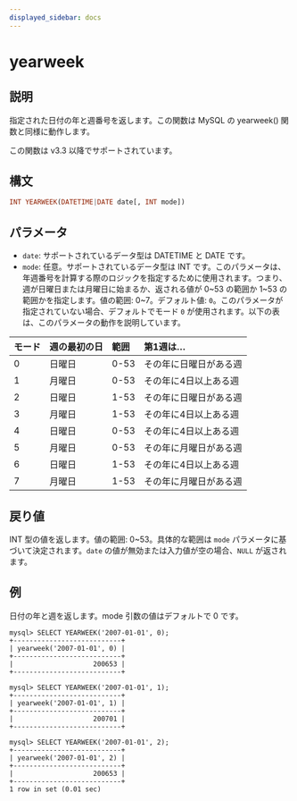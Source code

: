 ```yaml
---
displayed_sidebar: docs
---
```


# yearweek

## 説明

指定された日付の年と週番号を返します。この関数は MySQL の yearweek() 関数と同様に動作します。

この関数は v3.3 以降でサポートされています。

## 構文

```Haskell
INT YEARWEEK(DATETIME|DATE date[, INT mode])
```

## パラメータ

- `date`: サポートされているデータ型は DATETIME と DATE です。
- `mode`: 任意。サポートされているデータ型は INT です。このパラメータは、年週番号を計算する際のロジックを指定するために使用されます。つまり、週が日曜日または月曜日に始まるか、返される値が 0~53 の範囲か 1~53 の範囲かを指定します。値の範囲: 0~7。デフォルト値: `0`。このパラメータが指定されていない場合、デフォルトでモード `0` が使用されます。以下の表は、このパラメータの動作を説明しています。

| モード | 週の最初の日 | 範囲 | 第1週は… |
| :--- | :---------------- | :---- | :---------------------------- |
| 0    | 日曜日            | 0-53  | その年に日曜日がある週        |
| 1    | 月曜日            | 0-53  | その年に4日以上ある週         |
| 2    | 日曜日            | 1-53  | その年に日曜日がある週        |
| 3    | 月曜日            | 1-53  | その年に4日以上ある週         |
| 4    | 日曜日            | 0-53  | その年に4日以上ある週         |
| 5    | 月曜日            | 0-53  | その年に月曜日がある週        |
| 6    | 日曜日            | 1-53  | その年に4日以上ある週         |
| 7    | 月曜日            | 1-53  | その年に月曜日がある週        |

## 戻り値

INT 型の値を返します。値の範囲: 0~53。具体的な範囲は `mode` パラメータに基づいて決定されます。`date` の値が無効または入力値が空の場合、`NULL` が返されます。

## 例

日付の年と週を返します。mode 引数の値はデフォルトで 0 です。

```Plaintext
mysql> SELECT YEARWEEK('2007-01-01', 0);
+---------------------------+
| yearweek('2007-01-01', 0) |
+---------------------------+
|                    200653 |
+---------------------------+
```

```Plaintext
mysql> SELECT YEARWEEK('2007-01-01', 1);
+---------------------------+
| yearweek('2007-01-01', 1) |
+---------------------------+
|                    200701 |
+---------------------------+
```

```Plaintext
mysql> SELECT YEARWEEK('2007-01-01', 2);
+---------------------------+
| yearweek('2007-01-01', 2) |
+---------------------------+
|                    200653 |
+---------------------------+
1 row in set (0.01 sec)
```